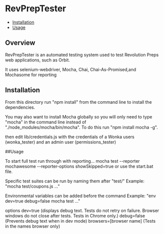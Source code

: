 # RevPrepTester

* [Installation](#Installation)
* [Usage](#Usage)

## Overview
RevPrepTester is an automated testing system used to test Revolution Preps web applications, such as Orbit.

It uses selenium-webdriver, Mocha, Chai, Chai-As-Promised,and Mochasome for reporting


## Installation

From this directory run "npm install" from the command line to install the dependencies.  

You may also want to install Mocha globally so you will only need to type "mocha" in the command line instead of "./node_modules/mocha/bin/mocha".  To do this run "npm install mocha -g".

then edit lib/credentials.js with the credentials of a Wonka users (wonka_tester) and an admin user (permissions_tester)


##Usage

To start full test run through with reporting...
mocha test --reporter mochawesome --reporter-options showSkipped=true
or use the start.bat file.

Specific test suites can be run by naming them after "test/"
Example: "mocha test/coupons.js ..."

Environmental variables can be added before the command
Example: "env dev=true debug=false mocha test ..."

options
dev=true (displays debug text. Tests do not retry on failure. Browser windows do not close after tests. Tests in Chrome only.)
debug=false (Prevents debug text when in dev mode)
browsers=[browser name] (Tests in the names browser only)
